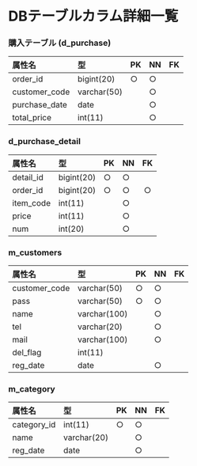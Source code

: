 # DBテーブルカラム詳細一覧

### 購入テーブル (d_purchase)
|属性名|型|PK|NN|FK|
|:---|:---|:---|:---|:---:|
|order_id|bigint(20)|○|○||
|customer_code|varchar(50)||○||
|purchase_date|date||○||
|total_price|int(11)||○||

### d_purchase_detail
|属性名|型|PK|NN|FK|
|:---|:---|:---|:---|:---:|
|detail_id|bigint(20)|○|○||
|order_id|bigint(20)|○|○|○|
|item_code|int(11)||○||
|price|int(11)||○||
|num|int(20)||○||

### m_customers
|属性名|型|PK|NN|FK|
|:---|:---|:---|:---|:---:|
|customer_code|varchar(50)|○|○||
|pass|varchar(50)|○|○||
|name|varchar(100)||○||
|tel|varchar(20)||○||
|mail|varchar(100)||○||
|del_flag|int(11)||||
|reg_date|date||○||

### m_category
|属性名|型|PK|NN|FK|
|:---|:---|:---|:---|:---:|
|category_id|int(11)|○|○||
|name|varchar(20)||○||
|reg_date|date||○||



